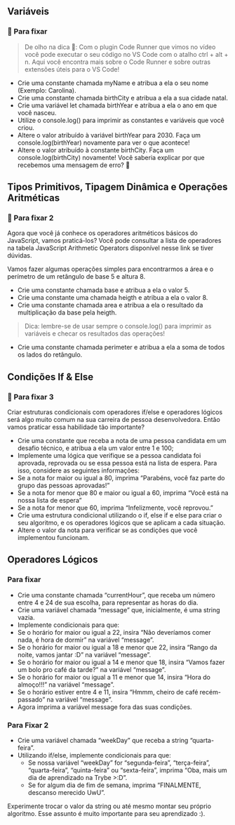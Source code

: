 ## Variáveis
### 🚀 Para fixar
> De olho na dica 👀: Com o plugin Code Runner que vimos no vídeo você pode executar o seu código no VS Code com o atalho ctrl + alt + n. Aqui você encontra mais sobre o Code Runner e sobre outras extensões úteis para o VS Code!

- Crie uma constante chamada myName e atribua a ela o seu nome (Exemplo: Carolina).
- Crie uma constante chamada birthCity e atribua a ela a sua cidade natal.
- Crie uma variável let chamada birthYear e atribua a ela o ano em que você nasceu.
- Utilize o console.log() para imprimir as constantes e variáveis que você criou.
- Altere o valor atribuído à variável birthYear para 2030. Faça um console.log(birthYear) novamente para ver o que acontece!
- Altere o valor atribuído à constante birthCity. Faça um console.log(birthCity) novamente! Você saberia explicar por que recebemos uma mensagem de erro? 🤔

## Tipos Primitivos, Tipagem Dinâmica e Operações Aritméticas
### 🚀 Para fixar 2

Agora que você já conhece os operadores aritméticos básicos do JavaScript, vamos praticá-los? Você pode consultar a lista de operadores na tabela JavaScript Arithmetic Operators disponível nesse link se tiver dúvidas.

Vamos fazer algumas operações simples para encontrarmos a área e o perímetro de um retângulo de base 5 e altura 8.

- Crie uma constante chamada base e atribua a ela o valor 5.
- Crie uma constante uma chamada heigth e atribua a ela o valor 8.
- Crie uma constante chamada area e atribua a ela o resultado da multiplicação da base pela heigth. 
> Dica: lembre-se de usar sempre o console.log() para imprimir as variáveis e checar os resultados das operações!
- Crie uma constante chamada perimeter e atribua a ela a soma de todos os lados do retângulo.

## Condições If & Else
### 🚀 Para fixar 3
Criar estruturas condicionais com operadores if/else e operadores lógicos será algo muito comum na sua carreira de pessoa desenvolvedora. Então vamos praticar essa habilidade tão importante?

- Crie uma constante que receba a nota de uma pessoa candidata em um desafio técnico, e atribua a ela um valor entre 1 e 100;
- Implemente uma lógica que verifique se a pessoa candidata foi aprovada, reprovada ou se essa pessoa está na lista de espera. Para isso, considere as seguintes informações:
- Se a nota for maior ou igual a 80, imprima “Parabéns, você faz parte do grupo das pessoas aprovadas!”
- Se a nota for menor que 80 e maior ou igual a 60, imprima “Você está na nossa lista de espera”
- Se a nota for menor que 60, imprima “Infelizmente, você reprovou.”
- Crie uma estrutura condicional utilizando o if, else if e else para criar o seu algoritmo, e os operadores lógicos que se aplicam a cada situação.
- Altere o valor da nota para verificar se as condições que você implementou funcionam.

## Operadores Lógicos
### Para fixar

- Crie uma constante chamada “currentHour”, que receba um número entre 4 e 24 de sua escolha, para representar as horas do dia.
- Crie uma variável chamada “message” que, inicialmente, é uma string vazia.
- Implemente condicionais para que:
- Se o horário for maior ou igual a 22, insira “Não deveríamos comer nada, é hora de dormir” na variável “message”.
- Se o horário for maior ou igual a 18 e menor que 22, insira “Rango da noite, vamos jantar :D” na variável “message”.
- Se o horário for maior ou igual a 14 e menor que 18, insira “Vamos fazer um bolo pro café da tarde?” na variável “message”.
- Se o horário for maior ou igual a 11 e menor que 14, insira “Hora do almoço!!!” na variável “message”.
- Se o horário estiver entre 4 e 11, insira “Hmmm, cheiro de café recém-passado” na variável “message”.
- Agora imprima a variável message fora das suas condições.

### Para Fixar 2
- Crie uma variável chamada “weekDay” que receba a string “quarta-feira”.
- Utilizando if/else, implemente condicionais para que:
    - Se nossa variável “weekDay” for “segunda-feira”, “terça-feira”, “quarta-feira”, “quinta-feira” ou “sexta-feira”, imprima “Oba, mais um dia de aprendizado na Trybe >:D”.
    - Se for algum dia de fim de semana, imprima “FINALMENTE, descanso merecido UwU”.

Experimente trocar o valor da string ou até mesmo montar seu próprio algoritmo. Esse assunto é muito importante para seu aprendizado :).

